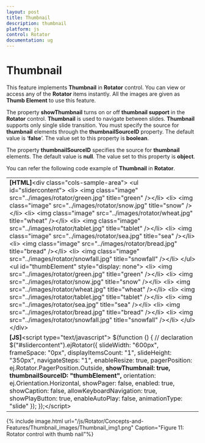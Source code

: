 ```yaml
---
layout: post
title: Thumbnail
description: thumbnail 
platform: js
control: Rotator
documentation: ug
---
```


# Thumbnail 

This feature implements **Thumbnail** in **Rotator** control. You can view or access any of the **Rotator** items instantly. All the images are given as **Thumb Element** to use this feature. 

The property **showThumbnail** turns on or off **thumbnail support** in the **Rotator** control. **Thumbnail** is used to navigate between slides. **Thumbnail** supports only single slide transition. You must specify the source for **thumbnail** elements through the **thumbnailSourceID** property. The default value is ‘**false**’. The value set to this property is **boolean**. 

The property **thumbnailSourceID** specifies the source for **thumbnail** elements. The default value is **null**. The value set to this property is **object**. 

You can refer the following code example of **Thumbnail** in **Rotator**.

<table>
<tr>
<td>
<b>[HTML]</b>&lt;div class="cols-sample-area"&gt;    &lt;ul id="slidercontent"&gt;        &lt;li&gt;            &lt;img class="image" src="../images/rotator/green.jpg" title="green" /&gt;&lt;/li&gt;        &lt;li&gt;            &lt;img class="image" src="../images/rotator/snow.jpg" title="snow" /&gt;&lt;/li&gt;        &lt;li&gt;            &lt;img class="image" src="../images/rotator/wheat.jpg" title="wheat" /&gt;&lt;/li&gt;        &lt;li&gt;            &lt;img class="image" src="../images/rotator/tablet.jpg" title="tablet" /&gt;&lt;/li&gt;        &lt;li&gt;            &lt;img class="image" src="../images/rotator/sea.jpg" title="sea" /&gt;&lt;/li&gt;        &lt;li&gt;            &lt;img class="image" src="../images/rotator/bread.jpg" title="bread" /&gt;&lt;/li&gt;        &lt;li&gt;            &lt;img class="image" src="../images/rotator/snowfall.jpg" title="snowfall" /&gt;&lt;/li&gt;    &lt;/ul&gt;    &lt;ul id="thumbElement" style="display: none"&gt;        &lt;li&gt;            &lt;img src="../images/rotator/green.jpg" title="green" /&gt;&lt;/li&gt;        &lt;li&gt;            &lt;img src="../images/rotator/snow.jpg" title="snow" /&gt;&lt;/li&gt;        &lt;li&gt;            &lt;img src="../images/rotator/wheat.jpg" title="wheat" /&gt;&lt;/li&gt;        &lt;li&gt;            &lt;img src="../images/rotator/tablet.jpg" title="tablet" /&gt;&lt;/li&gt;        &lt;li&gt;            &lt;img src="../images/rotator/sea.jpg" title="sea" /&gt;&lt;/li&gt;        &lt;li&gt;            &lt;img src="../images/rotator/bread.jpg" title="bread" /&gt;&lt;/li&gt;        &lt;li&gt;            &lt;img src="../images/rotator/snowfall.jpg" title="snowfall" /&gt;&lt;/li&gt;    &lt;/ul&gt;&lt;/div&gt; </td></tr>
<tr>
<td>
<b>[JS]</b>&lt;script type="text/javascript"&gt;    $(function () {        // declaration        $("#slidercontent").ejRotator({            slideWidth: "600px",            frameSpace: "0px",            displayItemsCount: "1",            slideHeight: "350px",            navigateSteps: "1",            enableResize: true,            pagerPosition: ej.Rotator.PagerPosition.Outside,            <b>showThumbnail: true,</b>            <b>thumbnailSourceID: "thumbElement",</b>            orientation: ej.Orientation.Horizontal,            showPager: false,            enabled: true,            showCaption: false,            allowKeyboardNavigation: true,            showPlayButton: true,            enableAutoPlay: false,            animationType: "slide"        });    });&lt;/script&gt;</td></tr>
</table>


{% include image.html url="/js/Rotator/Concepts-and-Features/Thumbnail_images/Thumbnail_img1.png" Caption="Figure 11: Rotator control with thumb nail"%}

